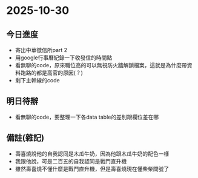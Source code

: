 # 2025-10-30

## 今日進度
- 寄出中華徵信所part 2
- 用google行事曆紀錄一下收發信的時間點
- 看無聊的code，原來職位高的可以無視防火牆解鎖檔案，這就是為什麼帶資料跑路的都是高官的原因(？)
- 剩下主幹線的code

## 明日待辦
- 看無聊的code，要整理一下各data table的差別跟欄位差在哪

## 備註(雜記)
- 壽喜燒說他的自我認同是木瓜牛奶，因為他跟木瓜牛奶的配色一樣
- 我跟他說，可是二百五的自我認同是戰鬥直升機
- 雖然壽喜燒不懂什麼是戰鬥直升機，但是壽喜燒現在懂柴柴問號了
